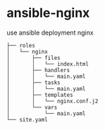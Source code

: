 # ansible-nginx
use ansible deployment nginx

    ├── roles
    │   └── nginx
    │       ├── files
    │       │   └── index.html
    │       ├── handlers
    │       │   └── main.yaml
    │       ├── tasks
    │       │   └── main.yaml
    │       ├── templates
    │       │   └── nginx.conf.j2
    │       └── vars
    │           └── main.yaml
    └── site.yaml


